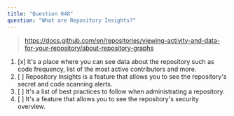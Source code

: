 ```yaml
---
title: "Question 048"
question: "What are Repository Insights?"
---
```



> https://docs.github.com/en/repositories/viewing-activity-and-data-for-your-repository/about-repository-graphs
1. [x] It's a place where you can see data about the repository such as code frequency, list of the most active contributors and more. 
1. [ ] Repository Insights is a feature that allows you to see the repository's secret and code scanning alerts.
1. [ ] It's a list of best practices to follow when administrating a repository.
1. [ ] It's a feature that allows you to see the repository's security overview.
